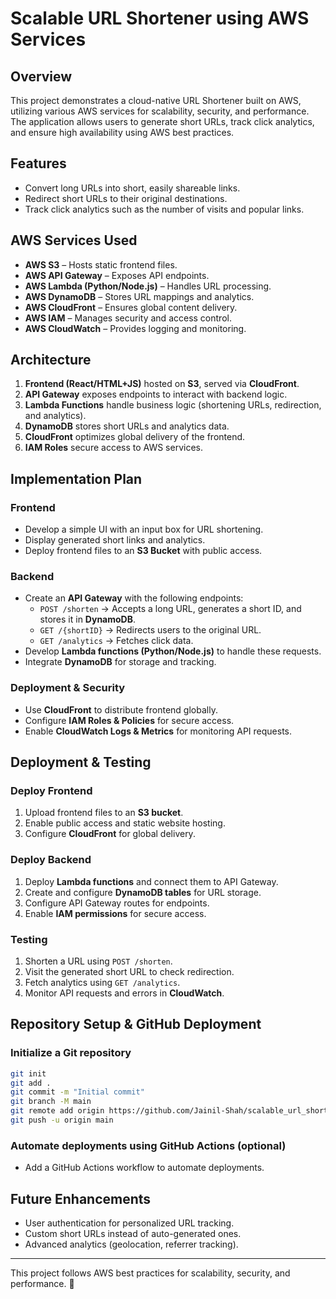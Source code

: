 # Scalable URL Shortener using AWS Services

## Overview

This project demonstrates a cloud-native URL Shortener built on AWS, utilizing various AWS services for scalability, security, and performance. The application allows users to generate short URLs, track click analytics, and ensure high availability using AWS best practices.

## Features

- Convert long URLs into short, easily shareable links.
- Redirect short URLs to their original destinations.
- Track click analytics such as the number of visits and popular links.

## AWS Services Used

- **AWS S3** – Hosts static frontend files.
- **AWS API Gateway** – Exposes API endpoints.
- **AWS Lambda (Python/Node.js)** – Handles URL processing.
- **AWS DynamoDB** – Stores URL mappings and analytics.
- **AWS CloudFront** – Ensures global content delivery.
- **AWS IAM** – Manages security and access control.
- **AWS CloudWatch** – Provides logging and monitoring.

## Architecture

1. **Frontend (React/HTML+JS)** hosted on **S3**, served via **CloudFront**.
2. **API Gateway** exposes endpoints to interact with backend logic.
3. **Lambda Functions** handle business logic (shortening URLs, redirection, and analytics).
4. **DynamoDB** stores short URLs and analytics data.
5. **CloudFront** optimizes global delivery of the frontend.
6. **IAM Roles** secure access to AWS services.

## Implementation Plan

### Frontend

- Develop a simple UI with an input box for URL shortening.
- Display generated short links and analytics.
- Deploy frontend files to an **S3 Bucket** with public access.

### Backend

- Create an **API Gateway** with the following endpoints:
  - `POST /shorten` → Accepts a long URL, generates a short ID, and stores it in **DynamoDB**.
  - `GET /{shortID}` → Redirects users to the original URL.
  - `GET /analytics` → Fetches click data.
- Develop **Lambda functions (Python/Node.js)** to handle these requests.
- Integrate **DynamoDB** for storage and tracking.

### Deployment & Security

- Use **CloudFront** to distribute frontend globally.
- Configure **IAM Roles & Policies** for secure access.
- Enable **CloudWatch Logs & Metrics** for monitoring API requests.

## Deployment & Testing

### Deploy Frontend

1. Upload frontend files to an **S3 bucket**.
2. Enable public access and static website hosting.
3. Configure **CloudFront** for global delivery.

### Deploy Backend

1. Deploy **Lambda functions** and connect them to API Gateway.
2. Create and configure **DynamoDB tables** for URL storage.
3. Configure API Gateway routes for endpoints.
4. Enable **IAM permissions** for secure access.

### Testing

1. Shorten a URL using `POST /shorten`.
2. Visit the generated short URL to check redirection.
3. Fetch analytics using `GET /analytics`.
4. Monitor API requests and errors in **CloudWatch**.

## Repository Setup & GitHub Deployment

### Initialize a Git repository

```bash
git init
git add .
git commit -m "Initial commit"
git branch -M main
git remote add origin https://github.com/Jainil-Shah/scalable_url_shortener_using_aws.git
git push -u origin main
```

### Automate deployments using GitHub Actions (optional)

- Add a GitHub Actions workflow to automate deployments.

## Future Enhancements

- User authentication for personalized URL tracking.
- Custom short URLs instead of auto-generated ones.
- Advanced analytics (geolocation, referrer tracking).

---

This project follows AWS best practices for scalability, security, and performance. 🚀
